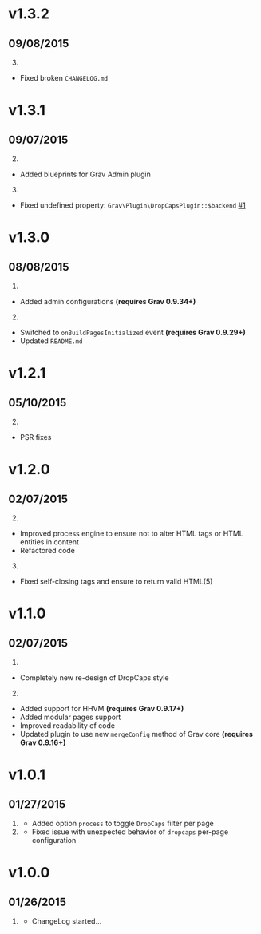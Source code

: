 # v1.3.2
## 09/08/2015

3. [](#bugfix)
  * Fixed broken `CHANGELOG.md`

# v1.3.1
## 09/07/2015

2. [](#improved)
  * Added blueprints for Grav Admin plugin
3. [](#bugfix)
  * Fixed undefined property: `Grav\Plugin\DropCapsPlugin::$backend` [#1](https://github.com/Sommerregen/grav-plugin-dropcaps/issues/1)

# v1.3.0
## 08/08/2015

1. [](#new)
  * Added admin configurations **(requires Grav 0.9.34+)**
2. [](#improved)
  * Switched to `onBuildPagesInitialized` event **(requires Grav 0.9.29+)**
  * Updated `README.md`

# v1.2.1
## 05/10/2015

2. [](#improved)
  * PSR fixes

# v1.2.0
## 02/07/2015

2. [](#improved)
  * Improved process engine to ensure not to alter HTML tags or HTML entities in content
  * Refactored code
3. [](#bugfix)
  * Fixed self-closing tags and ensure to return valid HTML(5)

# v1.1.0
## 02/07/2015

1. [](#new)
  * Completely new re-design of DropCaps style
2. [](#improved)
  * Added support for HHVM **(requires Grav 0.9.17+)**
  * Added modular pages support
  * Improved readability of code
  * Updated plugin to use new `mergeConfig` method of Grav core **(requires Grav 0.9.16+)**

# v1.0.1
## 01/27/2015

1. [](#new)
	* Added option `process` to toggle `DropCaps` filter per page
2. [](#bugfix)
	* Fixed issue with unexpected behavior of `dropcaps` per-page configuration

# v1.0.0
## 01/26/2015

1. [](#new)
    * ChangeLog started...
